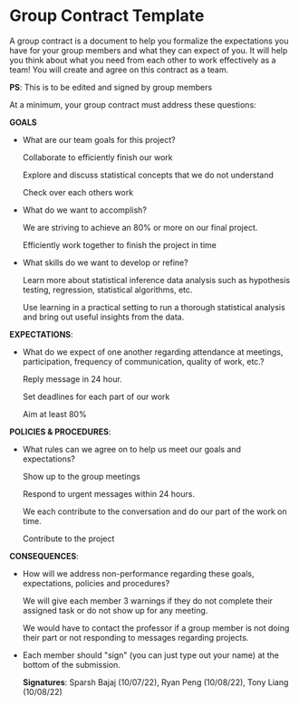 # Group Contract Template

A group contract is a document to help you formalize the expectations you have for your group members and what they can expect of you. It will help you think about what you need from each other to work effectively as a team! You will create and agree on this contract as a team.

**PS**: This is to be edited and signed by group members
 

At a minimum, your group contract must address these questions:

**GOALS**

- What are our team goals for this project?

    Collaborate to efficiently finish our work
    
    Explore and discuss statistical concepts that we do not understand
    
    Check over each others work

- What do we want to accomplish?
     
     We are striving to achieve an 80% or more on our final project.
     
     Efficiently work together to finish the project in time

- What skills do we want to develop or refine?
     
     Learn more about statistical inference data analysis such as hypothesis testing, regression, statistical algorithms, etc.
     
     Use learning in a practical setting to run a thorough statistical analysis and bring out useful insights from the data.

**EXPECTATIONS**:

- What do we expect of one another regarding attendance at meetings, participation, frequency of communication, quality of work, etc.?
    
    Reply message in 24 hour.
    
    Set deadlines for each part of our work
    
    Aim at least 80%


**POLICIES & PROCEDURES**:

- What rules can we agree on to help us meet our goals and expectations?
    
    Show up to the group meetings
    
    Respond to urgent messages within 24 hours.
   
    We each contribute to the conversation and do our part of the work on time.
    
    Contribute to the project


**CONSEQUENCES**:

- How will we address non-performance regarding these goals, expectations, policies and procedures?
    
    We will give each member 3 warnings if they do not complete their assigned task or do not show up for any meeting.
    
    We would have to contact the professor if a group member is not doing their part or not responding to messages regarding projects.

- Each member should "sign" (you can just type out your name) at the bottom of the submission.
    
  **Signatures**:  Sparsh Bajaj (10/07/22), Ryan Peng (10/08/22), Tony Liang (10/08/22)
